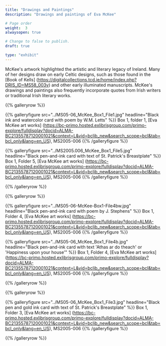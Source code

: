 ```yaml
---
title: "Drawings and Paintings"
description: "Drawings and paintings of Eva McKee"

# Page order
weight:  3
alwaysopen: true

# Change to false to publish.
draft: true

type: "exhibit"
---
```

McKee's artwork highlighted the artistic and literary legacy of Ireland. Many of her designs draw on early Celtic designs, such as those found in the [Book of Kells] (https://digitalcollections.tcd.ie/home/index.php?DRIS_ID=MS58_003v) and other early illuminated manuscripts. McKee's drawings and paintings also frequently incorporate quotes from Irish writers or traditional Irish literary works.

{{% galleryrow %}}

{{% galleryfigure src="../MS05-06_McKee_Box1_File1.jpg" headline="Black ink and watercolor card with poem by W.M. Letts" %}}
Box 1, folder 1, [Eva McKee art works] (https://bc-primo.hosted.exlibrisgroup.com/primo-explore/fulldisplay?docid=ALMA-BC21355787120001021&context=L&vid=bclib_new&search_scope=bcl&tab=bcl_only&lang=en_US), MS2005-006
{{% /galleryfigure %}}

{{% galleryfigure src="../MS2005.006_McKee_Box1_File5.jpg" headline="Black pen-and-ink card with text of St. Patrick's Breastplate" %}}
Box 1, Folder 5, [Eva McKee art works] (https://bc-primo.hosted.exlibrisgroup.com/primo-explore/fulldisplay?docid=ALMA-BC21355787120001021&context=L&vid=bclib_new&search_scope=bcl&tab=bcl_only&lang=en_US), MS2005-006
{{% /galleryfigure %}}

{{% /galleryrow %}}

{{% galleryrow %}}

{{% galleryfigure src="../MS05-06-McKee-Box1-File4bw.jpg" headline="Black pen-and-ink card with poem by J. Stephens" %}}
Box 1, Folder 4, [Eva McKee art works] (https://bc-primo.hosted.exlibrisgroup.com/primo-explore/fulldisplay?docid=ALMA-BC21355787120001021&context=L&vid=bclib_new&search_scope=bcl&tab=bcl_only&lang=en_US), MS2005-006
{{% /galleryfigure %}}

{{% galleryfigure src="../MS05-06_McKee_Box1_File4b.jpg" headline="Black pen-and-ink card with text 'Athas ar do theach' or 'Happiness upon your house'" %}}
Box 1, Folder 4, [Eva McKee art works] (https://bc-primo.hosted.exlibrisgroup.com/primo-explore/fulldisplay?docid=ALMA-BC21355787120001021&context=L&vid=bclib_new&search_scope=bcl&tab=bcl_only&lang=en_US), MS2005-006
{{% /galleryfigure %}}

{{% /galleryrow %}}

{{% galleryrow %}}

{{% galleryfigure src="../MS05-06_McKee_Box1_File3.jpg" headline="Black pen and gold ink card with text of St. Patrick's Breastplate" %}}
Box 1, Folder 3, [Eva McKee art works] (https://bc-primo.hosted.exlibrisgroup.com/primo-explore/fulldisplay?docid=ALMA-BC21355787120001021&context=L&vid=bclib_new&search_scope=bcl&tab=bcl_only&lang=en_US), MS2005-006
{{% /galleryfigure %}}

{{% /galleryrow %}}
